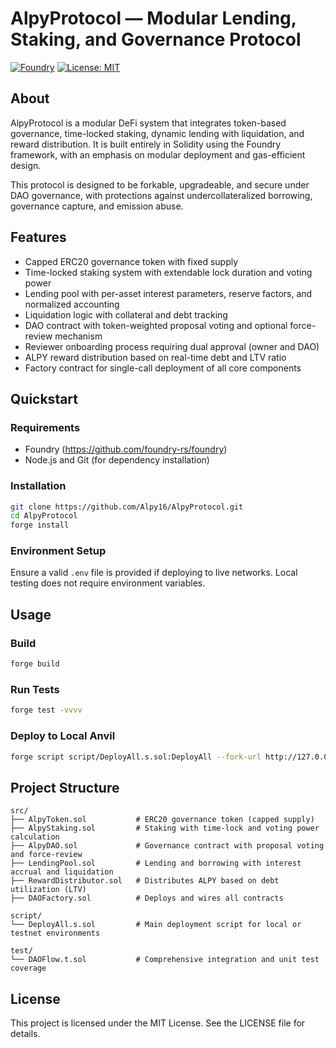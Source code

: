 # AlpyProtocol — Modular Lending, Staking, and Governance Protocol

[![Foundry](https://img.shields.io/badge/Forged%20with-Foundry-blue)](https://github.com/foundry-rs/foundry)
[![License: MIT](https://img.shields.io/badge/License-MIT-yellow.svg)](LICENSE)

## About

AlpyProtocol is a modular DeFi system that integrates token-based governance, time-locked staking, dynamic lending with liquidation, and reward distribution. It is built entirely in Solidity using the Foundry framework, with an emphasis on modular deployment and gas-efficient design.

This protocol is designed to be forkable, upgradeable, and secure under DAO governance, with protections against undercollateralized borrowing, governance capture, and emission abuse.

## Features

- Capped ERC20 governance token with fixed supply
- Time-locked staking system with extendable lock duration and voting power
- Lending pool with per-asset interest parameters, reserve factors, and normalized accounting
- Liquidation logic with collateral and debt tracking
- DAO contract with token-weighted proposal voting and optional force-review mechanism
- Reviewer onboarding process requiring dual approval (owner and DAO)
- ALPY reward distribution based on real-time debt and LTV ratio
- Factory contract for single-call deployment of all core components

## Quickstart

### Requirements

- Foundry (https://github.com/foundry-rs/foundry)
- Node.js and Git (for dependency installation)

### Installation

```bash
git clone https://github.com/Alpy16/AlpyProtocol.git
cd AlpyProtocol
forge install
```

### Environment Setup

Ensure a valid `.env` file is provided if deploying to live networks. Local testing does not require environment variables.

## Usage

### Build

```bash
forge build
```

### Run Tests

```bash
forge test -vvvv
```

### Deploy to Local Anvil

```bash
forge script script/DeployAll.s.sol:DeployAll --fork-url http://127.0.0.1:8545 --broadcast --legacy
```

## Project Structure

```
src/
├── AlpyToken.sol           # ERC20 governance token (capped supply)
├── AlpyStaking.sol         # Staking with time-lock and voting power calculation
├── AlpyDAO.sol             # Governance contract with proposal voting and force-review
├── LendingPool.sol         # Lending and borrowing with interest accrual and liquidation
├── RewardDistributor.sol   # Distributes ALPY based on debt utilization (LTV)
├── DAOFactory.sol          # Deploys and wires all contracts

script/
└── DeployAll.s.sol         # Main deployment script for local or testnet environments

test/
└── DAOFlow.t.sol           # Comprehensive integration and unit test coverage
```

## License

This project is licensed under the MIT License. See the LICENSE file for details.
